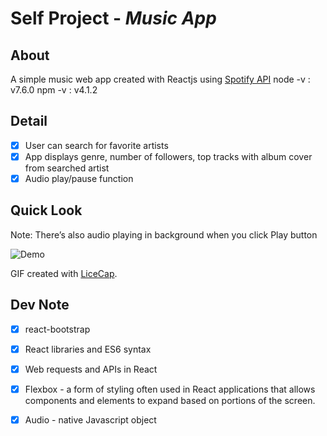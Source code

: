 # Self Project - *Music App*

## About

A simple music web app created with Reactjs using [Spotify API](https://developer.spotify.com/web-api/)
node -v : v7.6.0
npm -v : v4.1.2

## Detail

- [X] User can search for favorite artists
- [X] App displays genre, number of followers, top tracks with album cover from searched artist 
- [X] Audio play/pause function

## Quick Look
Note: There’s also audio playing in background when you click Play button

<img src='http://i.imgur.com/fRtvIE2.gif' title='Demo' width='' alt='Demo' />

GIF created with [LiceCap](http://www.cockos.com/licecap/).

## Dev Note
- [X] react-bootstrap
- [X] React libraries and ES6 syntax
- [X] Web requests and APIs in React
- [X] Flexbox - a form of styling often used in React applications that allows components and elements to expand based on portions of the screen. 
- [X] Audio - native Javascript object



